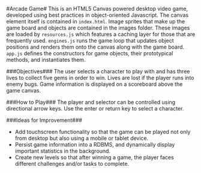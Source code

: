 #Arcade Game#
This is an HTML5 Canvas powered desktop video game, developed using best practices in object-oriented Javascript. The canvas element itself is contained in `index.html`. Image sprites that make up the game board and objects are contained in the images folder. These images are loaded by `resources.js` which features a caching layer for those that are frequently used. `engines.js` runs the game loop that updates object positions and renders them onto the canvas along with the game board. `app.js` defines the constructors for game objects, their prototypical methods, and instantiates them.

###Objectives###
The user selects a character to play with and has three lives to collect five gems in order to win. Lives are lost if the player runs into enemy bugs. Game information is displayed on a scoreboard above the game canvas. 

###How to Play###
The player and selector can be controlled using directional arrow keys. Use the enter or return key to select a character. 

###Ideas for Improvement###
* Add touchscreen functionality so that the game can be played not only from desktop but also using a mobile or tablet device.
* Persist game information into a RDBMS, and dynamically display important statistics in the background.
* Create new levels so that after winning a game, the player faces different challenges and/or tasks to complete.
